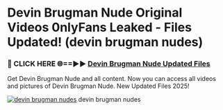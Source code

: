 # Devin Brugman Nude Original Videos 0nlyFans Leaked - Files Updated! (devin brugman nudes)

<h3>🔴 CLICK HERE 🌐==►► <a href="https://tinyurl.com/2p9ay9w9" rel="nofollow">Devin Brugman Nude Updated Files</a></h3>

Get Devin Brugman Nude and all content. Now you can access all videos and pictures of Devin Brugman Nude. New Updated Files 2025!

[![devin brugman nudes](https://i.imgur.com/KQgVmj3.gif)](https://tinyurl.com/2p9ay9w9)
devin brugman nudes